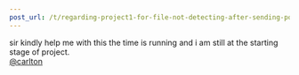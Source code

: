 ```yaml
---
post_url: /t/regarding-project1-for-file-not-detecting-after-sending-post-request/167172/4
---
```

sir kindly help me with this the time is running and i am still at the starting stage of project.  
[@carlton](/u/carlton)